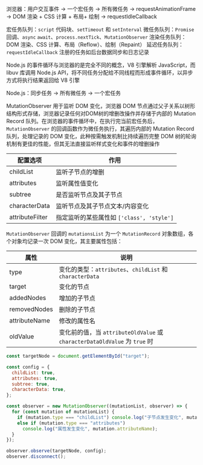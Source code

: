 浏览器：用户交互事件 -> 一个宏任务 -> 所有微任务 -> requestAnimationFrame -> DOM 渲染 + CSS 计算 + 布局+ 绘制 -> requestIdleCallback

宏任务队列：`script` 代码块、`setTimeout` 和 `setInterval`
微任务队列：`Promise` 回调、`async` `await`、`process.nextTick`、`MutationObserver`
渲染任务队列：DOM 渲染、CSS 计算、布局（Reflow）、绘制（Repaint）
延迟任务队列：`requestIdleCallback` 注册的任务如后台数据同步和日志记录

Node.js 的事件循环与浏览器的是完全不同的概念，V8 引擎解析 JavaScript，而 libuv 库调用 Node.js API，将不同任务分配给不同线程而形成事件循环，以异步方式将执行结果返回给 V8 引擎

Node.js：同步任务 -> 所有微任务 -> 一个宏任务

MutationObserver 用于监听 DOM 变化，浏览器 DOM 节点通过父子关系以树形结构形式存储，浏览器记录任何对DOM树的增删改操作并存储于内部的 Mutation Record 队列。在浏览器的事件循环中，在执行完当前宏任务后，`MutationObserver` 的回调函数作为微任务执行，其遍历内部的 Mutation Record 队列，处理记录的 DOM 变化，此种按需触发机制比持续遍历完整 DOM 树的轮询机制有更佳的性能，但其无法直接监听样式变化和事件的增删操作

| 配置选项            | 作用                              |
| --------------- | ------------------------------- |
| childList       | 监听子节点的增删                        |
| attributes      | 监听属性值变化                         |
| subtree         | 是否监听节点及其子节点                     |
| characterData   | 监听节点及其子节点文本/内容变化                |
| attributeFilter | 指定监听的某些属性如 `['class', 'style']` |

`MutationObserver` 回调的 `mutationsList` 为一个 `MutationRecord` 对象数组，各个对象均记录一次 DOM 变化，其主要属性包括：

| 属性          | 说明                                                                       |
| ------------- | -------------------------------------------------------------------------- |
| type          | 变化的类型：`attributes`、`childList` 和 `characterData`                   |
| target        | 变化的节点                                                                 |
| addedNodes    | 增加的子节点                                                               |
| removedNodes  | 删除的子节点                                                               |
| attributeName | 修改的属性名                                                               |
| oldValue      | 变化前的值，当 `attributeOldValue` 或 `characterDataOldValue` 为 `true` 时 |

```js
const targetNode = document.getElementById("target");

const config = {
  childList: true,
  attributes: true,
  subtree: true,
  characterData: true,
};

const observer = new MutationObserver((mutationList, observer) => {
  for (const mutation of mutationList) {
    if (mutation.type === "childList") console.log("子节点发生变化", mutation);
    else if (mutation.type === "attributes")
      console.log("属性发生变化", mutation.attributeName);
  }
});

observer.observe(targetNode, config);
observer.disconnect();
```
